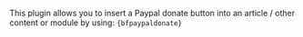 This plugin allows you to insert a Paypal donate button into an article / other content or module by using:
``{bfpaypaldonate}``
